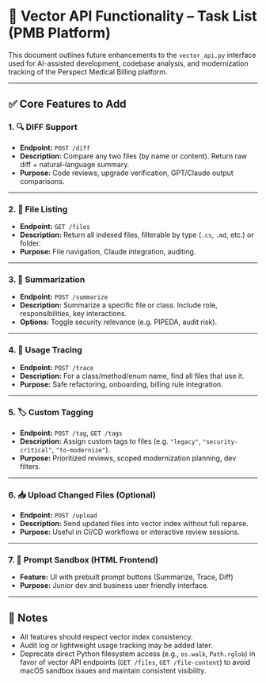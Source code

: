 # 🧠 Vector API Functionality – Task List (PMB Platform)

This document outlines future enhancements to the `vector_api.py` interface used for AI-assisted development, codebase analysis, and modernization tracking of the Perspect Medical Billing platform.

---

## ✅ Core Features to Add

### 1. 🔍 DIFF Support
- **Endpoint:** `POST /diff`
- **Description:** Compare any two files (by name or content). Return raw diff + natural-language summary.
- **Purpose:** Code reviews, upgrade verification, GPT/Claude output comparisons.

---

### 2. 📂 File Listing
- **Endpoint:** `GET /files`
- **Description:** Return all indexed files, filterable by type (`.cs`, `.md`, etc.) or folder.
- **Purpose:** File navigation, Claude integration, auditing.

---

### 3. 🧠 Summarization
- **Endpoint:** `POST /summarize`
- **Description:** Summarize a specific file or class. Include role, responsibilities, key interactions.
- **Options:** Toggle security relevance (e.g. PIPEDA, audit risk).

---

### 4. 🔗 Usage Tracing
- **Endpoint:** `POST /trace`
- **Description:** For a class/method/enum name, find all files that use it.
- **Purpose:** Safe refactoring, onboarding, billing rule integration.

---

### 5. 🏷️ Custom Tagging
- **Endpoint:** `POST /tag`, `GET /tags`
- **Description:** Assign custom tags to files (e.g. `"legacy"`, `"security-critical"`, `"to-modernize"`).
- **Purpose:** Prioritized reviews, scoped modernization planning, dev filters.

---

### 6. 📥 Upload Changed Files (Optional)
- **Endpoint:** `POST /upload`
- **Description:** Send updated files into vector index without full reparse.
- **Purpose:** Useful in CI/CD workflows or interactive review sessions.

---

### 7. 🧪 Prompt Sandbox (HTML Frontend)
- **Feature:** UI with prebuilt prompt buttons (Summarize, Trace, Diff)
- **Purpose:** Junior dev and business user friendly interface.

---

## 🔧 Notes
- All features should respect vector index consistency.
- Audit log or lightweight usage tracking may be added later.
- Deprecate direct Python filesystem access (e.g., `os.walk`, `Path.rglob`) in favor of vector API endpoints (`GET /files`, `GET /file-content`) to avoid macOS sandbox issues and maintain consistent visibility.